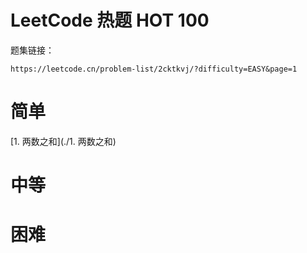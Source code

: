 #  LeetCode 热题 HOT 100



题集链接： 

```
https://leetcode.cn/problem-list/2cktkvj/?difficulty=EASY&page=1
```



# 简单

[1. 两数之和](./1. 两数之和)



# 中等

# 困难





